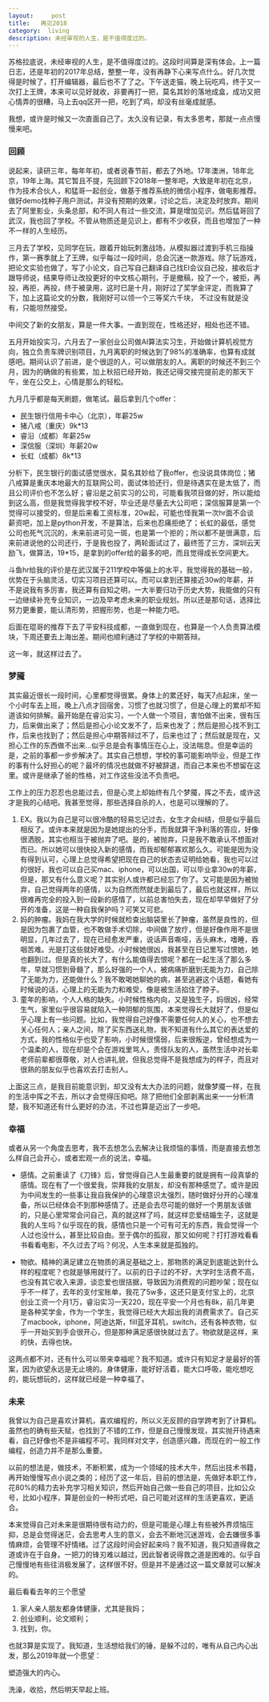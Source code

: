 ```yaml
---
layout:     post
title:   再见2018
category:  living
description: 未经审视的人生，是不值得度过的。
---
```


苏格拉底说，未经审视的人生，是不值得度过的。这段时间算是深有体会。上一篇日志，还是年初的2017年总结，整整一年，没有再静下心来写点什么。好几次觉得是时候了，打开编辑器，最后也不了了之。下午送走猫，晚上玩吃鸡，终于又一次打上王牌，本来可以见好就收，非要再打一把，莫名其妙的落地成盒，成功又把心情弄的很糟，马上去qq区开一把，吃到了鸡，却没有丝毫成就感。

我想，或许是时候又一次直面自己了。太久没有记录，有太多思考，那就一点点慢慢来吧。

### 回顾
说起来，读研三年，每年年初，或者说春节前，都去了外地。17年澳洲，18年北京，19年上海。其它暂且不提，先回顾下2018年一整年吧，大致是年初在北京，作为技术合伙人，和猛哥一起创业，做基于推荐系统的微信小程序，做电影推荐。做好demo找种子用户测试，并没有预期的效果，讨论之后，决定及时放弃。期间去了阿里影业，头条总部，和不同人有过一些交流，算是增加见识。然后猛哥回了武汉，我也回了学校。不管从物质还是见识上，都有不少收获，而且也增加了一种不一样的人生经历。

三月去了学校，见同学在玩，跟着开始玩刺激战场，从模拟器过渡到手机三指操作，第一赛季就上了王牌，似乎每过一段时间，总会沉迷一款游戏。除了玩游戏，把论文实验也做了，写了小论文，自己写自己翻译自己找EI会议自己投，接收后才跟导师说，结果导师让改投更好的中文核心期刊，于是撤稿，投了一个，被拒，再投，再拒，再投，终于被录用，这时已是十月，刚好过了奖学金评定，而我算了下，加上这篇论文的分数，我刚好可以领一个三等奖六千块， 不过没有就是没有，只能坦然接受。

中间交了新的女朋友，算是一件大事。一直到现在，性格还好，相处也还不错。

五月开始投实习，六月去了一家创业公司做AI算法实习生，开始做计算机视觉方向，独立负责车牌识别项目，九月离职的时候达到了98%的准确率，也算有成就感吧。期间认识了前进，是个很逗的人，可以做朋友的人。离职的时候还不到三个月，因为的确做的有些累，加上秋招已经开始，我还记得交接完提前走的那天下午，坐在公交上，心情是那么的轻松。

九月几乎都是每天刷题，做笔试。最后拿到几个offer：

* 民生银行信用卡中心（北京），年薪25w
* 猪八戒（重庆）9k*13
* 睿沿（成都）年薪25w
* 深信服（深圳）年薪20w
* 长虹（成都）8k*13

分析下，民生银行的面试感觉很水，莫名其妙给了我offer，也没说具体岗位；猪八戒算是重庆本地最大的互联网公司，面试体验还行，但是待遇实在是太低了，而且公司评价也不怎么好；睿沿是之前实习的公司，可能看我项目做的好，所以能给到这么高，但是我觉得我学校不好，毕业还是尽量去大公司吧；深信服算是第一个觉得可以接受的，但是后来看工资标准，20w起，可能也怪我第一次hr面不会谈薪资吧，加上是python开发，不是算法，后来也忍痛拒绝了；长虹的最低，感觉公司也死气沉沉的，未来前进可见一斑，也是第一个拒的；所以都不是很满意，后来前进说他的公司还行，于是我也投了，两轮面试过了，最终签了三方，深圳云天励飞，做算法，19*15，是拿到的offer给的最多的吧，而且觉得成长空间更大。

斗鱼hr给我的评价是在武汉属于211学校中等偏上的水平，我觉得我的基础一般，优势在于头脑灵活，切实习项目还算可以。而可以拿到还算接近30w的年薪，并不是说我有多厉害，我还算有自知之明，一大半要归功于历史大势，我能做的只有一边继续补充专业知识，一边及早考虑未来的职业规划。所以还是那句话，选择比努力更重要，能认清形势，把握形势，也是一种能力吧。

后面在琨哥的推荐下去了平安科技成都，一直做到现在，也算是一个人负责算法模块，下周还要去上海出差。期间也顺利通过了学校的中期答辩。

这一年，就这样过去了。

### 梦魇
其实最近很长一段时间，心里都觉得很累。身体上的累还好，每天7点起床，坐一个小时车去上班，晚上八点才回宿舍，习惯了也就习惯了，但是心理上的累却不知道该如何排解。最开始是在睿沿实习，一个人做一个项目，害怕做不出来，很有压力，后来做出来了；然后是担心小论文发不了，后来也发了；然后是担心找不到工作，后来也找到了；然后是担心中期答辩过不了，后来也过了；然后就是现在，又担心工作的东西做不出来...似乎总是会有事情压在心上，没法喘息。但是幸运的是，之前的事都一步步解决了。其实自己想想，学校的事可能影响毕业，但是工作的事有什么好担心的呢？最坏的情况也就做不好被辞退，而自己本来也不想留在这里。或许是继承了爸的性格，对工作这些没法不负责吧。

工作上的压力忍忍也总能过去，但是心灵上却始终有几个梦魇，挥之不去，或许这才是我的心结吧。我甚至觉得，那些选择自杀的人，也是可以理解的了。

1. EX。我以为自己是可以很冷酷的轻易忘记过去，女生才会纠结，但是似乎最后相反了。或许本来就是因为是她提出的分手，而我就算干净利落的答应，好像很洒脱，其实也相当于被抛弃了吧。是的，被抛弃，只是我不敢承认不想面对而已。所以她可以很快投入新的感情，而我却郁郁寡欢那么久。可能是因为没有得到认可，心理上总觉得希望把现在自己的状态去证明给她看，我也可以过的很好，我也可以自己买mac、iphone，可以出国，可以毕业拿30w的年薪，但是，那又有什么意义呢？其实别人或许都已经忘了你了。又可能是因为被抛弃，自己觉得两年的感情，以为自然而然就走到最后了，最后也就这样，所以很难再完全的投入到一段新的感情了，以前总害怕失去，现在却早早做好了分开的准备，这是一种自我保护吗？可笑又可悲。
2. 妈的肿瘤。我妈在我大学的时候就检查出脑袋里长了肿瘤，虽然是良性的，但是因为包裹了血管，也不敢做手术切除，中间做了放疗，但是好像作用不是很明显，几年过去了，现在已经愈发严重，说话声音嘶哑，舌头麻木，嗜睡，吞咽苦难。光是打这些就好难受。小时候她很凶，我甚至在日记里写过恨她，她也翻到过。但是真的长大了，有什么能值得去恨呢？都在一起生活了那么多年，早就习惯到骨髓了，那么好强的一个人，被病痛折磨到无能为力，自己除了无能为力，还能做什么？我不敢喝她聊她的病，甚至逃避这个话题，看她有时候说的话，心理上的无能为力和难受，像是被生活掐住了脖子。
3. 童年的影响，个人人格的缺失。小时候性格内向，又是独生子，妈很凶，经常生气，家里似乎很容易就陷入一种阴郁的氛围，本来觉得长大就好了，但是似乎心理上有一些问题。比如，我觉得自己好像不需要任何人的关心，也不想去关心任何人；亲人之间，除了买东西送礼物，我不知道有什么其它的表达爱的方式，我的性格似乎也受了影响，小时候很懦弱，后来很叛逆，曾经想成为一个温柔的人，现在却是个会在游戏里骂人，责怪队友的人，虽然生活中对长辈老师前辈都很尊敬，对人也讲礼貌，但我总觉得不是我想成为的样子，而且对很熟的朋友似乎也喜欢去打击别人。

上面这三点，是我目前能意识到，却又没有太大办法的问题，就像梦魇一样，在我的生活中挥之不去，所以才会觉得压抑吧。除了把他们全部剥离出来一一分析清楚，我不知道还有什么更好的办法，不过也算是迈出了一步吧。

### 幸福
或者从另一个角度去思考，我不去想怎么去解决让我烦恼的事情，而是直接去想怎么样自己会开心，或者宏观一点的说法，幸福。

* 感情。之前重读了《刀锋》后，曾觉得自己人生最重要的就是拥有一段真挚的感情。现在有了一个很爱我，崇拜我的女朋友，却没有那种感觉了。或许是因为中间发生的一些事让我自我保护的心理意识太强烈，随时做好分开的心理准备，所以已经体会不到那种感情了。还是会去尽可能的做好一个男朋友该做的，只是心里常常会问自己，真的就这样了吗，就这样恋爱结婚生子，这就是我的人生吗？似乎现在的我，感情也只是一个可有可无的东西，我会觉得一个人过也没什么，甚至比较自由。至于偶尔的孤寂，那又如何呢？打打游戏看看书看看电影，不久过去了吗？何况，人生本来就是孤独的。

* 物欲。精神的满足建立在物质的满足基础之上，那物质的满足到底能达到什么样的程度呢？也就是够用就行了。以前的日子过的不好，大学时生活费不高，也没有其它收入来源，谈恋爱也很拮据，导致因为消费观的问题吵架；现在似乎不一样了，去年的支付宝账单，我花了5w多，这还只是支付宝上的，北京创业工资一个月1万，睿沿实习一天220，现在平安一个月也有8k，前几年更是各种奖学金，作为一个学生，我觉得已经大大超出我的消费需求了。自己买了macbook，iphone，阿迪达斯，fill蓝牙耳机，switch，还有各种衣物，似乎一开始买到手会很开心，但是那种满足感很快就过去了。物欲就是这样，来的快，去得也快。

这两点都不对，还有什么可以带来幸福呢？我不知道。或许只有知足才是最好的答案，因为欲望永远是无止境的。身体健康，能好好活着，能大口呼吸，能吃想吃的，能玩想玩的，这样就已经是一种幸福了。

### 未来
我曾以为自己是喜欢计算机，喜欢编程的，所以义无反顾的自学跨考到了计算机。虽然也的确有些天赋，也找到了不错的工作，但是自己慢慢发现，其实抛开待遇来看，自己好像也不是非编程不可。我同样对文字，创造感兴趣，而现在的一般工作编程，创造力并不是那么重要。

以前的想法是，做技术，不断积累，成为一个领域的技术大牛，然后出技术书籍，再开始慢慢写点小说之类的；经历了这一年后，目前的想法是，先做好本职工作，花80%的精力去补充学习相关知识，然后开始自己做一些自己的项目，比如公众号，比如小程序，算是创业的一种形式吧，自己可能对这样的生活更喜欢，更适合。

本来觉得自己对未来是很期待很有动力的，但是可能是心理上有些被外界烦恼压抑，总是会觉得迷茫，会去思考人生的意义，会去不断地沉迷游戏，会去嫌很多事情麻烦，会管理不好情绪。过了这段时间会好起来吗？我不知道，我只知道得救之道或许在于自身。一把刀的锋刃难以越过，因此智者说得救之道是困难的。似乎自己慢慢地有些往消极发展了，这样很不好。但是并不是通过这一篇文章就可以解决的。


最后看看去年的三个愿望

1. 家人亲人朋友都身体健康，尤其是我妈；
2. 创业顺利，论文顺利；
3. 找到，你。

也就3算是实现了。我知道，生活想给我们的锤，是躲不过的，唯有从自己内心出发，那么2019年就一个愿望：

塑造强大的内心。

洗澡，收拾，然后明天早起上班。
